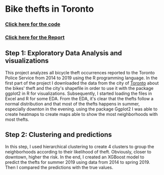 # Bike thefts in Toronto

### [Click here for the code](https://github.com/ianux22/Toronto_Bike_Thefts/blob/main/Script_Bikes.R) ###
### [Click here for the Report](https://ianux22.wixsite.com/thepizzastatistician/post/study-on-toronto-s-bicycle-thefts) ###

## Step 1: Exploratory Data Analysis and visualizations ##

This project analyzes all bicycle theft occurrences reported to the Toronto Police Service from 2014 to 2019 using the R programming language.
In the first part of the project I downloaded the data from the city of [Toronto](https://open.toronto.ca/) about the bikes' theft and the city's shapefile in order to use it with the package ggplot2 in R for visualizations. Subsequently, I started loading the files in Excel and R for some EDA.
From the EDA, it's clear that the thefts follow a normal distribution and that most of the thefts happens in summer, especially downton in the evening.
using the package Ggplot2 I was able to create heatmaps to create maps able to show the most neighborhoods with most thefts.

## Step 2: Clustering and predictions ##

In this step, I used hierarchical clustering to create 4 clusters to group the neighborhoods according to their likelihood of theft.
Obviously, closer to downtown, higher the risk.
In the end, I created an XGBoost model to predict the thefts for summer 2019 using data from 2014 to spring 2019. Then I compared the predictions with the true values.


